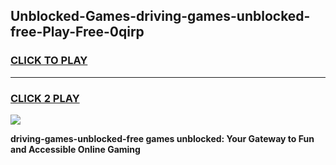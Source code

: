 
## Unblocked-Games-driving-games-unblocked-free-Play-Free-0qirp
<h3>
<a href="https://premium76.site?title=driving-games-unblocked-free&ref=23A">CLICK TO PLAY</a></h3>
<hr>

<h3>
<a href="https://premium76.site?title=driving-games-unblocked-free&ref=23A">CLICK 2 PLAY</a>
  
</h3>

<a href="https://premium76.site?title=driving-games-unblocked-free&ref=23A"><img src="https://clearcache.store/games.png"></a>


**driving-games-unblocked-free games unblocked: Your Gateway to Fun and Accessible Online Gaming**
